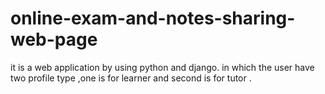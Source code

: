 # online-exam-and-notes-sharing-web-page
it is a web application by using python and django. in which the user have two profile type ,one is for learner and second is for tutor .
